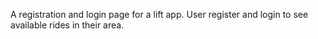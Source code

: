 A registration and login page for a lift app. User register and login to see available rides in their area.
